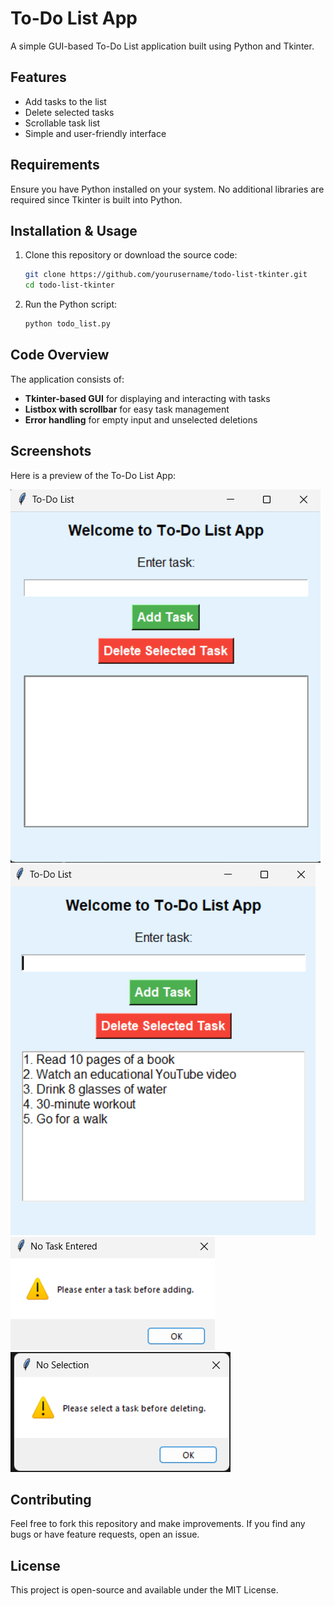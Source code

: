 # To-Do List App

A simple GUI-based To-Do List application built using Python and Tkinter.

## Features

- Add tasks to the list
- Delete selected tasks
- Scrollable task list
- Simple and user-friendly interface

## Requirements

Ensure you have Python installed on your system. No additional libraries are required since Tkinter is built into Python.

## Installation & Usage

1. Clone this repository or download the source code:

   ```sh
   git clone https://github.com/yourusername/todo-list-tkinter.git
   cd todo-list-tkinter
   ```

2. Run the Python script:

   ```sh
   python todo_list.py
   ```

## Code Overview

The application consists of:

- **Tkinter-based GUI** for displaying and interacting with tasks
- **Listbox with scrollbar** for easy task management
- **Error handling** for empty input and unselected deletions


## Screenshots
Here is a preview of the To-Do List App:


![To-Do List Screenshot](screenshots\SS1.png)
![No Task Selected](screenshots/SS2.png)
![No Task Entered](screenshots/no_task_entered.png)
![No Task Selected](screenshots/no_task_selected.png)



## Contributing

Feel free to fork this repository and make improvements. If you find any bugs or have feature requests, open an issue.

## License

This project is open-source and available under the MIT License.


